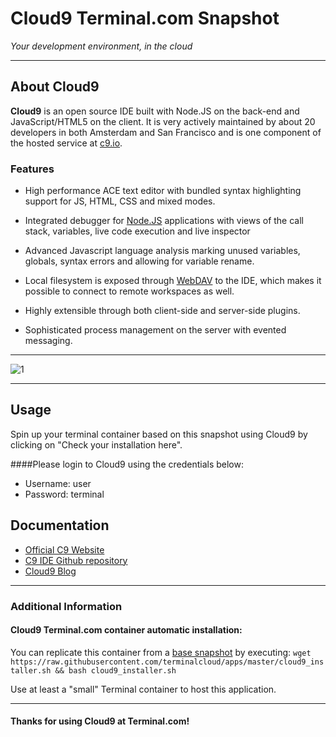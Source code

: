 # **Cloud9** Terminal.com Snapshot
*Your development environment, in the cloud*

---

## About Cloud9
**Cloud9** is an open source IDE built with Node.JS on the back-end and JavaScript/HTML5 on the client. It is very actively maintained by about 20 developers in both Amsterdam and San Francisco and is one component of the hosted service at [c9.io](http://c9.io).


### Features
- High performance ACE text editor with bundled syntax highlighting support for JS, HTML, CSS and mixed modes.

- Integrated debugger for [Node.JS](http://nodejs.org/) applications with views of the call stack, variables, live code execution and live inspector

- Advanced Javascript language analysis marking unused variables, globals, syntax errors and allowing for variable rename.

- Local filesystem is exposed through [WebDAV](http://en.wikipedia.org/wiki/WebDAV) to the IDE, which makes it possible to connect to remote workspaces as well.

- Highly extensible through both client-side and server-side plugins.

- Sophisticated process management on the server with evented messaging.

---

![1](https://d6ff1xmuve0sx.cloudfront.net/nc-3.0.305-f90fcd9e/static/homepage/images/c9-web/top-carrousel-1.png)

---

## Usage
Spin up your terminal container based on this snapshot using Cloud9 by clicking on "Check your installation here". 


####Please login to Cloud9 using the credentials below:

- Username: user
- Password: terminal


## Documentation
- [Official C9 Website](https://c9.io/)
- [C9 IDE Github repository](https://github.com/ajaxorg/cloud9)
- [Cloud9 Blog](https://c9.io/site/blog)



---

### Additional Information
#### Cloud9 Terminal.com container automatic installation:
You can replicate this container from a [base snapshot](https://www.terminal.com/tiny/FzpHiTXG1K) by executing:
`wget https://raw.githubusercontent.com/terminalcloud/apps/master/cloud9_installer.sh && bash cloud9_installer.sh`

Use at least a "small" Terminal container to host this application. 

---

#### Thanks for using Cloud9 at Terminal.com!